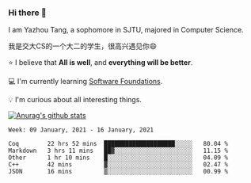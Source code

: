### Hi there 👋
I am Yazhou Tang, a sophomore in SJTU, majored in Computer Science.

我是交大CS的一个大二的学生，很高兴遇见你:smile:

:star: I believe that **All is well**, and **everything will be better**.

:computer: I'm currently learning [Software Foundations](https://softwarefoundations.cis.upenn.edu/).

:bulb: I'm curious about all interesting things.

[![Anurag's github stats](https://github-readme-stats.vercel.app/api?username=ADSWT518&count_private=true)](https://github.com/anuraghazra/github-readme-stats)

<!--START_SECTION:waka-->
```text
Week: 09 January, 2021 - 16 January, 2021

Coq        22 hrs 52 mins  ████████████████████░░░░░   80.04 % 
Markdown   3 hrs 11 mins   ██▓░░░░░░░░░░░░░░░░░░░░░░   11.15 % 
Other      1 hr 10 mins    █░░░░░░░░░░░░░░░░░░░░░░░░   04.09 % 
C++        42 mins         ▓░░░░░░░░░░░░░░░░░░░░░░░░   02.47 % 
JSON       16 mins         ▒░░░░░░░░░░░░░░░░░░░░░░░░   00.99 % 
```
<!--END_SECTION:waka-->

<!--
**ADSWT518/ADSWT518** is a ✨ _special_ ✨ repository because its `README.md` (this file) appears on your GitHub profile.

Here are some ideas to get you started:

- 🔭 I’m currently working on ...
- 🌱 I’m currently learning ...
- 👯 I’m looking to collaborate on ...
- 🤔 I’m looking for help with ...
- 💬 Ask me about ...
- 📫 How to reach me: ...
- 😄 Pronouns: ...
- ⚡ Fun fact: ...
-->
